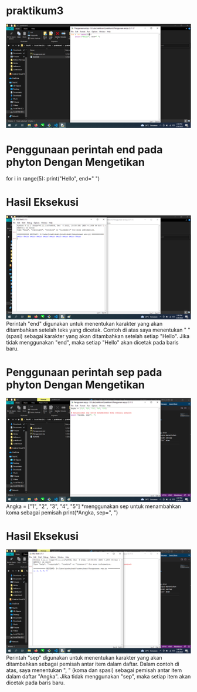 # praktikum3
![gambar1](screenshoot/ss1.png)
# Penggunaan perintah end pada phyton Dengan Mengetikan
for i in range(5):
    print("Hello", end=" ")
# Hasil Eksekusi
![gambar2](screenshoot/ss2.png)
Perintah "end" digunakan untuk menentukan karakter yang akan ditambahkan setelah teks yang dicetak. Contoh di atas saya menentukan " " (spasi) sebagai karakter yang akan ditambahkan setelah setiap "Hello". Jika tidak menggunakan "end", maka setiap "Hello" akan dicetak pada baris baru.
# Penggunaan perintah sep pada phyton Dengan Mengetikan
![gambar3](screenshoot/ss3.png)
Angka = ["1", "2", "3", "4", "5"]
*menggunakan sep untuk menambahkan koma sebagai pemisah
print(*Angka, sep=", ")
# Hasil Eksekusi
![gambar4](screenshoot/ss4.png)
Perintah "sep" digunakan untuk menentukan karakter yang akan ditambahkan sebagai pemisah antar item dalam daftar. Dalam contoh di atas, saya menentukan ", " (koma dan spasi) sebagai pemisah antar item dalam daftar "Angka". Jika tidak menggunakan "sep", maka setiap item akan dicetak pada baris baru.

